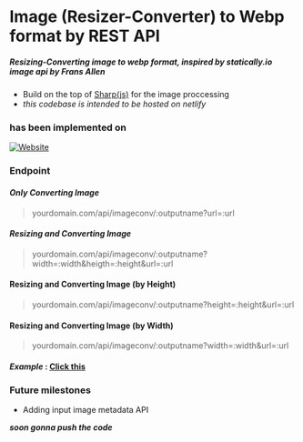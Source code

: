 # Image (Resizer-Converter) to Webp format by REST API
##### Resizing-Converting image to webp format, inspired by statically.io image api by Frans Allen

- Build on the top of [Sharp(js)](https://github.com/lovell/sharp) for the image proccessing
- *this codebase is intended to be hosted on netlify*

### has been implemented on
[![Website](https://img.shields.io/website?label=webp.projectxi.my.id&url=https%3A%2F%2Fwebp.projectxi.my.id)](https://webp.projectxi.my.id/)

### Endpoint
#### *Only Converting Image*
> yourdomain.com/api/imageconv/:outputname?url=:url

#### *Resizing and Converting Image*
> yourdomain.com/api/imageconv/:outputname?width=:width&heigth=:height&url=:url
#### Resizing and Converting Image (by Height)
> yourdomain.com/api/imageconv/:outputname?height=:height&url=:url
#### Resizing and Converting Image (by Width)
> yourdomain.com/api/imageconv/:outputname?width=:width&url=:url

#### *Example* : [Click this](https://webp.projectxi.my.id/api/imageconv/pepe?width=123&height=123&url=https://raw.githubusercontent.com/aryarkusuma/aryarkusuma/main/png-clipart-pepe-the-frog-smiling-illustration-pepe-the-frog-video-game-warframe-meme-pepe-the-frog-sticker-game-food-thumbnail-removebg-preview%20(1).png)

### Future milestones
- Adding input image metadata API 

***soon gonna push the code***
